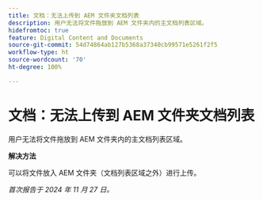 ```yaml
---
title: 文档：无法上传到 AEM 文件夹文档列表
description: 用户无法将文件拖放到 AEM 文件夹内的主文档列表区域。
hidefromtoc: true
feature: Digital Content and Documents
source-git-commit: 54d74864ab127b5368a37340cb99571e5261f2f5
workflow-type: ht
source-wordcount: '70'
ht-degree: 100%

---
```


# 文档：无法上传到 AEM 文件夹文档列表

用户无法将文件拖放到 AEM 文件夹内的主文档列表区域。

**解决方法**

可以将文件放入 AEM 文件夹（文档列表区域之外）进行上传。

_首次报告于 2024 年 11 月 27 日。_
